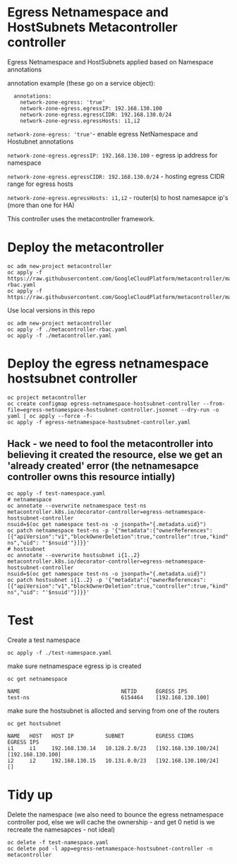 # Egress Netnamespace and HostSubnets Metacontroller controller

Egress Netnamespace and HostSubnets applied based on Namespace annotations

annotation example (these go on a service object):

```
  annotations:
    network-zone-egress: 'true'
    network-zone-egress.egressIP: 192.168.130.100
    network-zone-egress.egressCIDR: 192.168.130.0/24
    network-zone-egress.egressHosts: i1,i2
```

`network-zone-egress: 'true'`- enable egress NetNamespace and Hostubnet annotations

`network-zone-egress.egressIP: 192.168.130.100` - egress ip address for namespace

`network-zone-egress.egressCIDR: 192.168.130.0/24` - hosting egress CIDR range for egress hosts

`network-zone-egress.egressHosts: i1,i2` - router(s) to host namesapce ip's (more than one for HA)

This controller uses the metacontroller framework.

# Deploy the metacontroller

```
oc adm new-project metacontroller
oc apply -f https://raw.githubusercontent.com/GoogleCloudPlatform/metacontroller/master/manifests/metacontroller-rbac.yaml
oc apply -f https://raw.githubusercontent.com/GoogleCloudPlatform/metacontroller/master/manifests/metacontroller.yaml
```

Use local versions in this repo

```
oc adm new-project metacontroller
oc apply -f ./metacontroller-rbac.yaml
oc apply -f ./metacontroller.yaml
```

# Deploy the egress netnamespace hostsubnet controller
```
oc project metacontroller
oc create configmap egress-netnamespace-hostsubnet-controller --from-file=egress-netnamespace-hostsubnet-controller.jsonnet --dry-run -o yaml | oc apply --force -f-
oc apply -f egress-netnamespace-hostsubnet-controller.yaml
```

## Hack - we need to fool the metacontroller into believing it created the resource, else we get an 'already created' error (the netnamesapce controller owns this resource intially)
```
oc apply -f test-namespace.yaml
# netnamespace
oc annotate --overwrite netnamespace test-ns metacontroller.k8s.io/decorator-controller=egress-netnamespace-hostsubnet-controller
nsuid=$(oc get namespace test-ns -o jsonpath="{.metadata.uid}")
oc patch netnamespace test-ns -p '{"metadata":{"ownerReferences":[{"apiVersion":"v1","blockOwnerDeletion":true,"controller":true,"kind":"Namespace","name":"test-ns","uid": "'$nsuid'"}]}}'
# hostsubnet
oc annotate --overwrite hostsubnet i{1..2} metacontroller.k8s.io/decorator-controller=egress-netnamespace-hostsubnet-controller
nsuid=$(oc get namespace test-ns -o jsonpath="{.metadata.uid}")
oc patch hostsubnet i{1..2} -p '{"metadata":{"ownerReferences":[{"apiVersion":"v1","blockOwnerDeletion":true,"controller":true,"kind":"Namespace","name":"test-ns","uid": "'$nsuid'"}]}}'
```

# Test
Create a test namespace

```
oc apply -f ./test-namespace.yaml
```

make sure netnamespace egress ip is created
```
oc get netnamespace

NAME                                NETID      EGRESS IPS
test-ns                             6154464    [192.168.130.100]
```

make sure the hostsubnet is allocted and serving from one of the routers
```
oc get hostsubnet

NAME   HOST   HOST IP          SUBNET          EGRESS CIDRS           EGRESS IPS
i1     i1     192.168.130.14   10.128.2.0/23   [192.168.130.100/24]   [192.168.130.100]
i2     i2     192.168.130.15   10.131.0.0/23   [192.168.130.100/24]   []
```

# Tidy up
Delete the namespace (we also need to bounce the egress netnamespace controller pod, else we will cache the ownership - and get 0 netid is we recreate the namesapces - not ideal)
```
oc delete -f test-namespace.yaml
oc delete pod -l app=egress-netnamespace-hostsubnet-controller -n metacontroller
```
